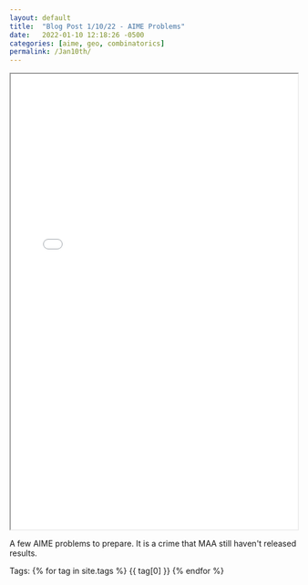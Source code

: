 ```yaml
---
layout: default
title:  "Blog Post 1/10/22 - AIME Problems"
date:   2022-01-10 12:18:26 -0500
categories: [aime, geo, combinatorics]
permalink: /Jan10th/
---
```

  <iframe src="/assets\img\Math_Diary_01_10_21.pdf" width="100%" height="800px">
  </iframe>

A few AIME problems to prepare. It is a crime that MAA still haven't released results.

<p>
Tags:
{% for tag in site.tags %}
  {{ tag[0] }}
{% endfor %}
</p>
